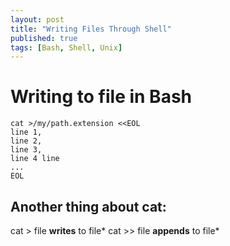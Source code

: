```yaml
---
layout: post
title: "Writing Files Through Shell"
published: true
tags: [Bash, Shell, Unix]
---
```



# Writing to file in Bash

    cat >/my/path.extension <<EOL
    line 1,
    line 2,
    line 3,
    line 4 line
    ...
    EOL

## Another thing about cat:

cat > file **writes** to file*
cat >> file **appends** to file*
